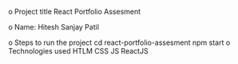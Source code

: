 o Project title
    React Portfolio Assesment

o Name: Hitesh Sanjay Patil

o Steps to run the project
    cd react-portfolio-assesment
    npm start
o Technologies used
    HTLM
    CSS
    JS
    ReactJS
